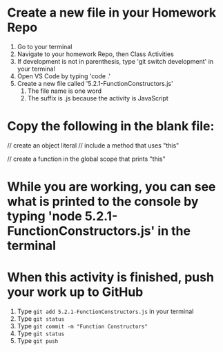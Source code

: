 # Create a new file in your Homework Repo
1. Go to your terminal
2. Navigate to your homework Repo, then Class Activities
3. If development is not in parenthesis, type 'git switch development' in your terminal
4. Open VS Code by typing 'code .'
5. Create a new file called '5.2.1-FunctionConstructors.js'
    1. The file name is one word
    2. The suffix is .js because the activity is JavaScript

# Copy the following in the blank file:

// create an object literal
// include a method that uses "this"

// create a function in the global scope that prints "this"


# While you are working, you can see what is printed to the console by typing 'node 5.2.1-FunctionConstructors.js' in the terminal

# When this activity is finished, push your work up to GitHub
1. Type `git add 5.2.1-FunctionConstructors.js` in your terminal
2. Type `git status`
3. Type `git commit -m "Function Constructors"`
4. Type `git status`
5. Type `git push`

